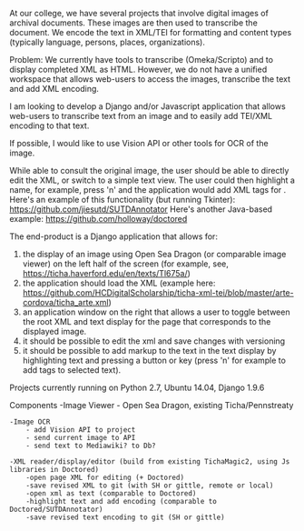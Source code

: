 At our college, we have several projects that involve digital images of archival documents.
These images are then used to transcribe the document.
We encode the text in XML/TEI for formatting and content types (typically language, persons, places, organizations). 

Problem: We currently have tools to transcribe (Omeka/Scripto) and to display completed
XML as HTML.  However, we do not have a unified workspace that allows web-users to access the 
images, transcribe the text and add XML encoding.   

I am looking to develop a Django and/or Javascript application that allows web-users to transcribe
text from an image and to easily add TEI/XML encoding to that text. 

If possible, I would like to use Vision API or other tools for OCR of the image.
  
While able to consult the original image, the user should be able to directly edit the XML, or switch to a 
simple text view.  The user could then highlight a name, for example, press 'n' and the application would add XML tags for <name>.  
Here's an example of this functionality (but running Tkinter): https://github.com/jiesutd/SUTDAnnotator
Here's another Java-based example: https://github.com/holloway/doctored 

The end-product is a Django application that allows for:
1) the display of an image using Open Sea Dragon (or comparable image viewer) on the left half of the screen (for example, see, https://ticha.haverford.edu/en/texts/Tl675a/)
2) the application should load the XML (example here: https://github.com/HCDigitalScholarship/ticha-xml-tei/blob/master/arte-cordova/ticha_arte.xml) 
3) an application window on the right that allows a user to toggle between the root XML
and text display for the page that corresponds to the displayed image.
4) it should be possible to edit the xml and save changes with versioning 
5) it should be possible to add markup to the text in the text display by highlighting
text and pressing a button or key (press 'n' for example to add <name> tags to selected text).

Projects currently running on Python 2.7, Ubuntu 14.04, Django 1.9.6

Components
	-Image Viewer
		- Open Sea Dragon, existing Ticha/Pennstreaty
		
	-Image OCR
		- add Vision API to project
		- send current image to API
		- send text to Mediawiki? to Db?
	
	-XML reader/display/editor (build from existing TichaMagic2, using Js libraries in Doctored)
		-open page XML for editing (+ Doctored) 
		-save revised XML to git (with SH or gittle, remote or local)
		-open xml as text (comparable to Doctored)
		-highlight text and add encoding (comparable to Doctored/SUTDAnnotator)
		-save revised text encoding to git (SH or gittle) 
